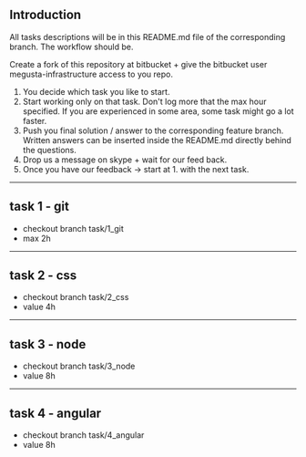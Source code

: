 ## Introduction ##
All tasks descriptions will be in this README.md file of the corresponding branch. The workflow should be.

Create a fork of this repository at bitbucket + give the bitbucket user megusta-infrastructure access to you repo.

1. You decide which task you like to start.
2. Start working only on that task. Don't log more that the max hour specified. If you are experienced in some area, some task might go a lot faster. 
3. Push you final solution / answer to the corresponding feature branch. Written answers can be inserted inside the README.md directly behind the questions.
4. Drop us a message on skype + wait for our feed back.
5. Once you have our feedback -> start at 1. with the next task.

----------
## task 1 - git ##
* checkout branch task/1_git
* max 2h

----------
## task 2 - css ##
* checkout branch task/2_css
* value 4h


----------
## task 3 - node ##
* checkout branch task/3_node
* value 8h


----------
## task 4 - angular ##
* checkout branch task/4_angular
* value 8h